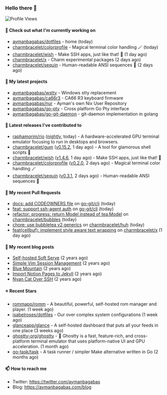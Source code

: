 ### Hello there 👋

![Profile Views](https://komarev.com/ghpvc/?username=aymanbagabas&label=PROFILE+VIEWS)

#### 👷 Check out what I'm currently working on

- [aymanbagabas/dotfiles](https://github.com/aymanbagabas/dotfiles) - home (today)
- [charmbracelet/colorprofile](https://github.com/charmbracelet/colorprofile) - Magical terminal color handling 🪄 (today)
- [charmbracelet/wish](https://github.com/charmbracelet/wish) - Make SSH apps, just like that! 💫 (1 day ago)
- [charmbracelet/x](https://github.com/charmbracelet/x) - Charm experimental packages (2 days ago)
- [charmbracelet/sequin](https://github.com/charmbracelet/sequin) - Human-readable ANSI sequences 🪩 (2 days ago)

#### 🌱 My latest projects

- [aymanbagabas/wstty](https://github.com/aymanbagabas/wstty) - Windows stty replacement
- [aymanbagabas/ca66r3](https://github.com/aymanbagabas/ca66r3) - CA66 R3 keyboard firmware
- [aymanbagabas/nur](https://github.com/aymanbagabas/nur) - Ayman&#39;s own Nix User Repository
- [aymanbagabas/go-pty](https://github.com/aymanbagabas/go-pty) - Cross platform Go Pty interface
- [aymanbagabas/go-git-daemon](https://github.com/aymanbagabas/go-git-daemon) - git-daemon implementation in golang

#### 🔭 Latest releases I've contributed to

- [raphamorim/rio](https://github.com/raphamorim/rio) ([nightly](https://github.com/raphamorim/rio/releases/tag/nightly), today) - A hardware-accelerated GPU terminal emulator focusing to run in desktops and browsers.
- [charmbracelet/gum](https://github.com/charmbracelet/gum) ([v0.15.2](https://github.com/charmbracelet/gum/releases/tag/v0.15.2), 1 day ago) - A tool for glamorous shell scripts 🎀
- [charmbracelet/wish](https://github.com/charmbracelet/wish) ([v1.4.6](https://github.com/charmbracelet/wish/releases/tag/v1.4.6), 1 day ago) - Make SSH apps, just like that! 💫
- [charmbracelet/colorprofile](https://github.com/charmbracelet/colorprofile) ([v0.2.0](https://github.com/charmbracelet/colorprofile/releases/tag/v0.2.0), 2 days ago) - Magical terminal color handling 🪄
- [charmbracelet/sequin](https://github.com/charmbracelet/sequin) ([v0.3.1](https://github.com/charmbracelet/sequin/releases/tag/v0.3.1), 2 days ago) - Human-readable ANSI sequences 🪩

#### 🔨 My recent Pull Requests

- [docs: add CODEOWNERS file](https://github.com/go-git/cli/pull/6) on [go-git/cli](https://github.com/go-git/cli) (today)
- [feat: support ssh-agent auth](https://github.com/go-git/cli/pull/5) on [go-git/cli](https://github.com/go-git/cli) (today)
- [refactor: progress: return Model instead of tea.Model](https://github.com/charmbracelet/bubbles/pull/719) on [charmbracelet/bubbles](https://github.com/charmbracelet/bubbles) (today)
- [chore: use bubbletea v2 generics](https://github.com/charmbracelet/huh/pull/518) on [charmbracelet/huh](https://github.com/charmbracelet/huh) (today)
- [feat(cellbuf): implement style aware text wrapping](https://github.com/charmbracelet/x/pull/350) on [charmbracelet/x](https://github.com/charmbracelet/x) (1 day ago)

#### 📜 My recent blog posts

- [Self-hosted Soft Serve](https://aymanbagabas.com/blog/2023/04/28/self-hosted-soft-serve.html) (2 years ago)
- [Simple Vim Session Management](https://aymanbagabas.com/blog/2023/04/13/simple-vim-session-management.html) (2 years ago)
- [Blue Mountain](https://aymanbagabas.com/blog/2022/06/02/blue-mountain.html) (2 years ago)
- [Import Notion Pages to Jekyll](https://aymanbagabas.com/blog/2022/03/29/import-notion-pages-to-jekyll.html) (2 years ago)
- [Nyan Cat Over SSH](https://aymanbagabas.com/blog/2022/03/25/nyan-cat-over-ssh.html) (2 years ago)

#### ⭐ Recent Stars

- [rommapp/romm](https://github.com/rommapp/romm) - A beautiful, powerful, self-hosted rom manager and player. (1 week ago)
- [isabelroses/dotfiles](https://github.com/isabelroses/dotfiles) - Our over complex system configurations  (1 week ago)
- [glanceapp/glance](https://github.com/glanceapp/glance) - A self-hosted dashboard that puts all your feeds in one place (3 weeks ago)
- [ghostty-org/ghostty](https://github.com/ghostty-org/ghostty) - 👻 Ghostty is a fast, feature-rich, and cross-platform terminal emulator that uses platform-native UI and GPU acceleration. (1 month ago)
- [go-task/task](https://github.com/go-task/task) - A task runner / simpler Make alternative written in Go (2 months ago)

#### 📫 How to reach me

- Twitter: https://twitter.com/aymanbagabas
- Blog: https://aymanbagabas.com/blog
